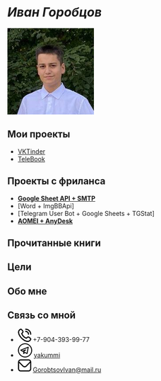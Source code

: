 # ***Иван Горобцов***

![Фото профиля](https://github.com/yakummi/Portfolio/blob/main/main-face.jpg)

## **Мои проекты**

- [VKTinder](https://github.com/yakummi/Course-VK-BOT/tree/master)
- [TeleBook](https://github.com/yakummi/TeleBook-Guide)

## **Проекты с фриланса**

- [**Google Sheet API + SMTP**](https://github.com/yakummi/Portfolio/blob/main/fl_tasks/Google%20Sheet%20SMTP/readme.md)
- [Word + ImgBBApi]
- [Telegram User Bot + Google Sheets + TGStat]
- [**AOMEI + AnyDesk**](https://github.com/yakummi/Portfolio/blob/main/fl_tasks/AOMEI%20+%20AnyDesk/readme.md)

## **Прочитанные книги**

## **Цели**

## **Обо мне**

## **Связь со мной**
  - ![tel](https://github.com/yakummi/Portfolio/blob/main/icons/telefone.png)   +7-904-393-99-77
  - ![telegram](https://github.com/yakummi/Portfolio/blob/main/icons/free-icon-telegram-2111813%20(2).png) [yakummi](t.me/yakummmi)
  - ![email](https://github.com/IvanKorolev13/Portfolio/blob/for-site/email.png)   GorobtsovIvan@mail.ru
